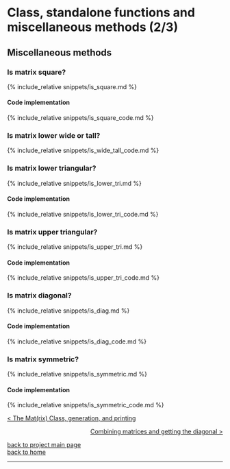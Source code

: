 # Class, standalone functions and miscellaneous methods (2/3)
## Miscellaneous methods 
### Is matrix square?
{% include_relative snippets/is_square.md %}
#### Code implementation
{% include_relative snippets/is_square_code.md %}

### Is matrix lower wide or tall?
{% include_relative snippets/is_wide_tall_code.md %}
### Is matrix lower triangular?
{% include_relative snippets/is_lower_tri.md %}
#### Code implementation
{% include_relative snippets/is_lower_tri_code.md %}

### Is matrix upper triangular?
{% include_relative snippets/is_upper_tri.md %}
#### Code implementation
{% include_relative snippets/is_upper_tri_code.md %}

### Is matrix diagonal?
{% include_relative snippets/is_diag.md %}
#### Code implementation
{% include_relative snippets/is_diag_code.md %}

### Is matrix symmetric?
{% include_relative snippets/is_symmetric.md %}
#### Code implementation
{% include_relative snippets/is_symmetric_code.md %}


[< The Mat(rix) Class, generation, and printing](./class_and_standalone_functions_1.md)

<div style="text-align: right">
<a href="https://matt-a-bennett.github.io/numpy_from_scratch/class_and_standalone_functions_3.html">Combining matrices and getting the diagonal ></a>
</div>

[back to project main page](./numpy_from_scratch.md)\
[back to home](../index.md)

---
<script src="https://utteranc.es/client.js"
        repo="Matt-A-Bennett/Matt-A-Bennett.github.io"
        issue-term="https://matt-a-bennett.github.io/numpy_from_scratch/class_and_standalone_functions_2.html"
        theme="github-light"
        crossorigin="anonymous"
        async>
</script>

